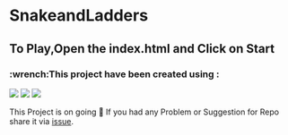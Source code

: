 <h1>SnakeandLadders<h3>
<h2>To Play,Open the index.html and Click on Start</h2>
<h3>:wrench:This project have been created using :</h3>
<img src="https://img.shields.io/badge/HTML5-E34F26?style=for-the-badge&logo=html5&logoColor=white"/></li>
<img src="https://img.shields.io/badge/CSS3-1572B6?style=for-the-badge&logo=css3&logoColor=white"></li>
<img src="https://img.shields.io/badge/JavaScript-323330?style=for-the-badge&logo=javascript&logoColor=F7DF1E"/>

This Project is on going :hammer:
If you had any Problem or Suggestion for Repo share it via <a href= 'https://github.com/rzr1r/SnakeandLadders/issues'>issue</a>.

